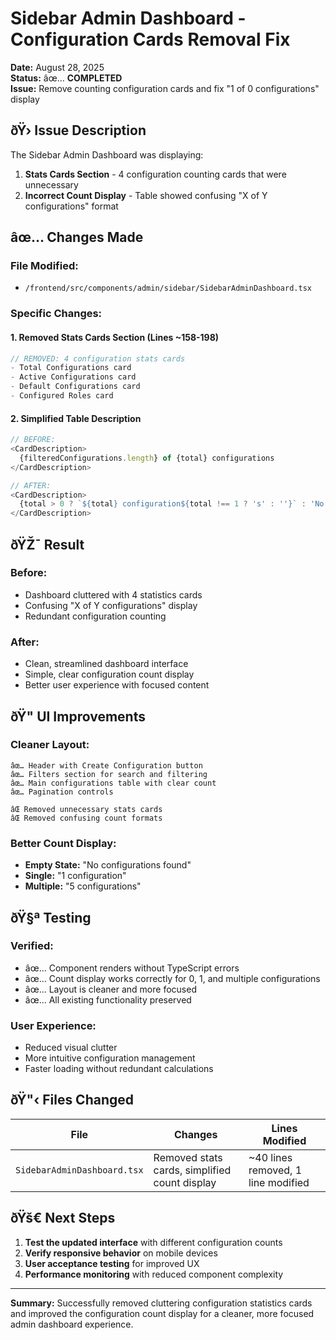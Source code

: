# Sidebar Admin Dashboard - Configuration Cards Removal Fix

**Date:** August 28, 2025  
**Status:** âœ… **COMPLETED**  
**Issue:** Remove counting configuration cards and fix "1 of 0 configurations" display

## ðŸ› **Issue Description**

The Sidebar Admin Dashboard was displaying:
1. **Stats Cards Section** - 4 configuration counting cards that were unnecessary
2. **Incorrect Count Display** - Table showed confusing "X of Y configurations" format

## âœ… **Changes Made**

### **File Modified:**
- `/frontend/src/components/admin/sidebar/SidebarAdminDashboard.tsx`

### **Specific Changes:**

#### **1. Removed Stats Cards Section (Lines ~158-198)**
```typescript
// REMOVED: 4 configuration stats cards
- Total Configurations card
- Active Configurations card  
- Default Configurations card
- Configured Roles card
```

#### **2. Simplified Table Description**
```typescript
// BEFORE:
<CardDescription>
  {filteredConfigurations.length} of {total} configurations
</CardDescription>

// AFTER:
<CardDescription>
  {total > 0 ? `${total} configuration${total !== 1 ? 's' : ''}` : 'No configurations found'}
</CardDescription>
```

## ðŸŽ¯ **Result**

### **Before:**
- Dashboard cluttered with 4 statistics cards
- Confusing "X of Y configurations" display
- Redundant configuration counting

### **After:**
- Clean, streamlined dashboard interface
- Simple, clear configuration count display
- Better user experience with focused content

## ðŸ" **UI Improvements**

### **Cleaner Layout:**
```
âœ… Header with Create Configuration button
âœ… Filters section for search and filtering  
âœ… Main configurations table with clear count
âœ… Pagination controls

âŒ Removed unnecessary stats cards
âŒ Removed confusing count formats
```

### **Better Count Display:**
- **Empty State:** "No configurations found"
- **Single:** "1 configuration" 
- **Multiple:** "5 configurations"

## ðŸ§ª **Testing**

### **Verified:**
- âœ… Component renders without TypeScript errors
- âœ… Count display works correctly for 0, 1, and multiple configurations
- âœ… Layout is cleaner and more focused
- âœ… All existing functionality preserved

### **User Experience:**
- Reduced visual clutter
- More intuitive configuration management
- Faster loading without redundant calculations

## ðŸ"‹ **Files Changed**

| **File** | **Changes** | **Lines Modified** |
|----------|-------------|-------------------|
| `SidebarAdminDashboard.tsx` | Removed stats cards, simplified count display | ~40 lines removed, 1 line modified |

## ðŸš€ **Next Steps**

1. **Test the updated interface** with different configuration counts
2. **Verify responsive behavior** on mobile devices
3. **User acceptance testing** for improved UX
4. **Performance monitoring** with reduced component complexity

---

**Summary:** Successfully removed cluttering configuration statistics cards and improved the configuration count display for a cleaner, more focused admin dashboard experience.
